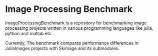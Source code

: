 # Image Processing Benchmark

ImageProcessingBenchmark is a repository for benchmarking image processing projects written in various programming languages like julia, python and matlab etc.

Currently, The benchmark compares performance differences in JuliaImages projects with Skimage and its submodules.

